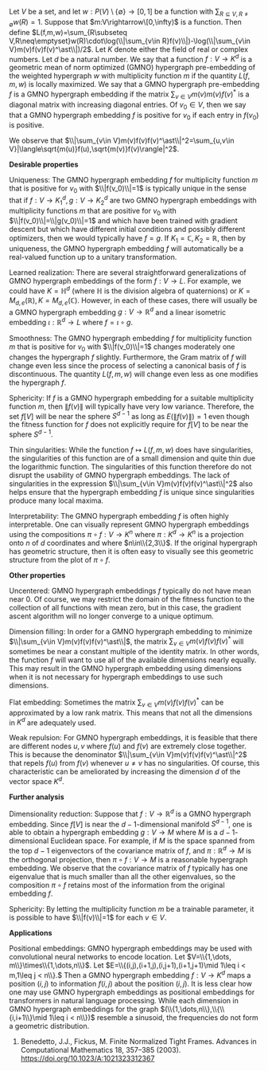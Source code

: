 Let $V$ be a set, and let $w:P(V)\setminus\{\emptyset\}\rightarrow[0,1]$ be a function with $\sum_{R\subseteq V,R\neq\emptyset}w(R)=1$. Suppose that $m:V\rightarrow\[0,\infty)$ is a function. Then define $L(f,m,w)=\sum_{R\subseteq V,R\neq\emptyset}w(R)\cdot\log(\\|\sum_{v\in R}f(v)\\|)-\log(\\|\sum_{v\in V}m(v)f(v)f(v)^\ast\\|)/2$.
Let $K$ denote either the field of real or complex numbers. Let $d$ be a natural number. We say that a function $f:V\rightarrow K^d$ is a geometric mean of norm optimized (GMNO) hypergraph pre-embedding of the weighted hypergraph $w$ with multiplicity function $m$ if the quantity $L(f,m,w)$ is locally maximized. We say that a GMNO hypergraph pre-embedding $f$ is a GMNO hypergraph embedding if the matrix $\sum_{v\in V}m(v)m(v)f(v)^\ast$ is a diagonal matrix with increasing diagonal entries. Of $v_0\in V$, then we say that a GMNO hypergraph embedding $f$ is positive for $v_0$ if each entry in $f(v_0)$ is positive.

We observe that $\\|\sum_{v\in V}m(v)f(v)f(v)^\ast\\|^2=\sum_{u,v\in V}|\langle\sqrt{m(u)}f(u),\sqrt{m(v)}f(v)\rangle|^2$.

**Desirable properties**

Uniqueness: The GMNO hypergraph embedding $f$ for multiplicity function $m$ that is positive for $v_0$ with $\\|f(v_0)\\|=1$ is typically unique in the sense that if $f:V\rightarrow K_1^d,g:V\rightarrow K_2^d$ are two GMNO hypergraph embeddings with multiplicity functions $m$ that are positive for $v_0$ with $\\|f(v_0)\\|=\\|g(v_0)\\|=1$ and which have been trained with gradient descent but which have different initial conditions and possibly different optimizers, then we would typically have $f=g$. If $K_1=\mathbb{C},K_2=\mathbb{R}$, then by uniqueness, the GMNO hypergraph embedding $f$ will automatically be a real-valued function up to a unitary transformation.

Learned realization: There are several straightforward generalizations of GMNO hypergraph embeddings of the form $f:V\rightarrow L$. For example, we could have $K=\mathbb{H}^d$ (where $\mathbb{H}$ is the division algebra of quaternions) or $K=M_{d,e}(\mathbb{R}),K=M_{d,e}(\mathbb{C})$. However, in each of these cases, there will usually be a GMNO hypergraph embedding $g:V\rightarrow\mathbb{R}^d$ and a linear isometric embedding $\iota:\mathbb{R}^d\rightarrow L$ where $f=\iota\circ g$.

Smoothness: The GMNO hypergraph embedding $f$ for multiplicity function $m$ that is positive for $v_0$ with $\\|f(v_0)\\|=1$ changes moderately one changes the hypergraph $f$ slightly. Furthermore, the Gram matrix of $f$ will change even less since the process of selecting a canonical basis of $f$ is discontinuous. The quantity $L(f,m,w)$ will change even less as one modifies the hypergraph $f$.

Sphericity: If $f$ is a GMNO hypergraph embedding for a suitable multiplicity function $m$, then $\|f(v)\|$ will typically have very low variance. Therefore, the set $f[V]$ will be near the sphere $S^{d-1}$ as long as $E(\|f(v)\|)=1$ even though the fitness function for $f$ does not explicitly require for $f[V]$ to be near the sphere $S^{d-1}$. 

Thin singularities: While the function $f\mapsto L(f,m,w)$ does have singularities, the singularities of this function are of a small dimension and quite thin due the logarithmic function. The singularities of this function therefore do not disrupt the usability of GMNO hypergraph embeddings. The lack of singularities in the expression $\\|\sum_{v\in V}m(v)f(v)f(v)^\ast\\|^2$ also helps ensure that the hypergraph embedding $f$ is unique since singularities produce many local maxima.

Interpretability: The GMNO hypergraph embedding $f$ is often highly interpretable. One can visually represent GMNO hypergraph embeddings using the compositions
$\pi\circ f:V\rightarrow K^n$ where $\pi:K^d\rightarrow K^n$ is a projection onto $n$ of $d$ coordinates and where $n\in\\{2,3\\}$. If the original hypergraph has geometric structure, then it is often easy to visually see this geometric structure from the plot of $\pi\circ f$.

**Other properties**

Uncentered: GMNO hypergraph embeddings $f$ typically do not have mean near $0$. Of course, we may restrict the domain of the fitness function to the collection of all functions with mean zero, but in this case, the gradient ascent algorithm will no longer converge to a unique optimum.

Dimension filling: In order for a GMNO hypergraph embedding to minimize $\\|\sum_{v\in V}m(v)f(v)f(v)^\ast\\|$, the matrix $\sum_{v\in V}m(v)f(v)f(v)^\ast$ will sometimes be near a constant multiple of the identity matrix. In other words, the function $f$ will want to use all of the available dimensions nearly equally. This may result in the GMNO hypergraph embedding using dimensions when it is not necessary for hypergraph embeddings to use such dimensions.

Flat embedding: Sometimes the matrix $\sum_{v\in V}m(v)f(v)f(v)^\ast$ can be approximated by a low rank matrix. This means that not all the dimensions in $K^d$ are adequately used.

Weak repulsion: For GMNO hypergraph embeddings, it is feasible that there are different nodes $u,v$ where $f(u)$ and $f(v)$ are extremely close together. This is because the denominator $\\|\sum_{v\in V}m(v)f(v)f(v)^\ast\\|^2$ that repels $f(u)$ from $f(v)$ whenever $u\neq v$ has no singularities. Of course, this characteristic can be ameliorated by increasing the dimension $d$ of the vector space $K^d$.

**Further analysis**

Dimensionality reduction: Suppose that $f:V\rightarrow\mathbb{R}^d$ is a GMNO hypergraph embedding. Since $f[V]$ is near the $d-1$-dimensional manifold $S^{d-1}$, one is able to obtain a hypergraph embedding $g:V\rightarrow M$ where $M$ is a $d-1$-dimensional Euclidean space. For example, if $M$ is the space spanned from the top $d-1$ eigenvectors of the covariance matrix of $f$, and $\pi:\mathbb{R}^d\rightarrow M$ is the orthogonal projection, then $\pi\circ f:V\rightarrow M$ is a reasonable hypergraph embedding. We observe that the covariance matrix of $f$ typically has one eigenvalue that is much smaller than  all the other eigenvalues, so the composition $\pi\circ f$ retains most of the information from the original embedding $f$.

Sphericity: By letting the multiplicity function $m$ be a trainable parameter, it is possible to have $\\|f(v)\\|=1$ for each $v\in V$.

**Applications**

Positional embeddings: GMNO hypergraph embeddings may be used with convolutional neural networks to encode location. Let $V=\\{1,\dots, m\\}\times\\{1,\dots,n\\}$. Let $E=\\{(i,j),(i+1,j),(i,j+1),(i+1,j+1)\mid 1\leq i < m,1\leq j < n\\}.$ Then a GMNO hypergraph embedding $f:V\rightarrow K^d$ maps a position $(i,j)$ to information $f(i,j)$ about the position $(i,j)$. It is less clear how one may use GMNO hypergraph embeddings as positional embeddings for transformers in natural language processing. While each dimension in GMNO hypergraph embeddings for the graph $(\\{1,\dots,n\\},\\{\\{i,i+1\\}\mid 1\leq i < n\\})$ resemble a sinusoid, the frequencies do not form a geometric distribution.



1. Benedetto, J.J., Fickus, M. Finite Normalized Tight Frames. Advances in Computational Mathematics 18, 357–385 (2003). https://doi.org/10.1023/A:1021323312367
